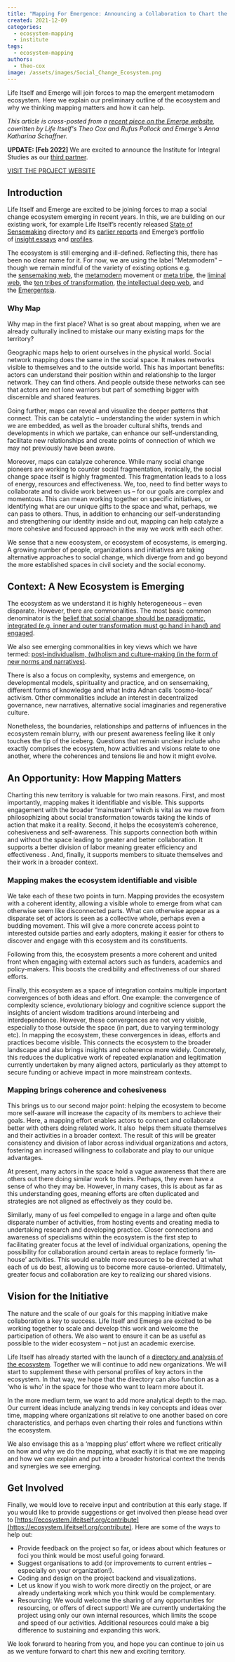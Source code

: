 ```yaml
---
title: "Mapping For Emergence: Announcing a Collaboration to Chart the Emerging Metamodern Ecosystem"
created: 2021-12-09
categories: 
  - ecosystem-mapping
  - institute
tags: 
  - ecosystem-mapping
authors: 
  - theo-cox
image: /assets/images/Social_Change_Ecosystem.png
---
```


Life Itself and Emerge will join forces to map the emergent metamodern ecosystem. Here we explain our preliminary outline of the ecosystem and why we thinking mapping matters and how it can help.

_This article is cross-posted from a [recent piece on the Emerge website](https://www.whatisemerging.com/opinions/mapping-for-emergence), cowritten by Life Itself's Theo Cox and Rufus Pollock and Emerge's Anna Katharina Schaffner._

**UPDATE: \[Feb 2022\]** We are excited to announce the Institute for Integral Studies as our [third partner](https://lifeitself.org/2022/02/10/mapping-an-emerging-ecosystem-partnership-with-the-institute-for-integral-studies/).

[VISIT THE PROJECT WEBSITE](https://ecosystem.lifeitself.org/)

## **Introduction**

Life Itself and Emerge are excited to be joining forces to map a social change ecosystem emerging in recent years. In this, we are building on our existing work, for example Life Itself’s recently released [State of Sensemaking](https://ecosystem.lifeitself.org/) directory and its [earlier reports](https://lifeitself.org/ecosystem/state-of-sensemaking-2020/) and Emerge’s portfolio of [insight essays](http://www.whatisemerging.com/opinions) and [profiles](http://www.whatisemerging.com/profiles).

The ecosystem is still emerging and ill-defined. Reflecting this, there has been no clear name for it. For now, we are using the label “Metamodern” – though we remain mindful of the variety of existing options e.g. the [sensemaking web](https://www.lesswrong.com/posts/vKDAXqyab5KRApfvE/the-sense-making-web), the [metamodern](https://metamoderna.org/) movement or [meta tribe](https://www.youtube.com/watch?v=4aXvHBIoF0A), the [liminal web](https://www.joelightfoot.org/post/the-liminal-web-mapping-an-emergent-subculture-of-sensemakers-meta-theorists-systems-poets), the [ten tribes of transformation](http://www.whatisemerging.com/opinions/twelve-tribes-of-transformation-awakening-the-active-ingredients-of-a-new-civilisation), [the intellectual deep web](https://medium.com/rebel-wisdom/a-story-to-bind-us-the-intellectual-deep-web-and-a-new-grand-narrative-9b32e36857c3), and the [Emergentsia](http://www.whatisemerging.com/opinions/the-rise-of-the-emergentsia-meaning-making-in-a-time-between-worlds).

### Why Map

Why map in the first place? What is so great about mapping, when we are already culturally inclined to mistake our many existing maps for the territory?

Geographic maps help to orient ourselves in the physical world. Social network mapping does the same in the social space. It makes networks visible to themselves and to the outside world. This has important benefits: actors can understand their position within and relationship to the larger network. They can find others. And people outside these networks can see that actors are not lone warriors but part of something bigger with discernible and shared features. 

Going further, maps can reveal and visualize the deeper patterns that connect. This can be catalytic – understanding the wider system in which we are embedded, as well as the broader cultural shifts, trends and developments in which we partake, can enhance our self-understanding, facilitate new relationships and create points of connection of which we may not previously have been aware.

Moreover, maps can catalyze coherence. While many social change pioneers are working to counter social fragmentation, ironically, the social change space itself is highly fragmented. This fragmentation leads to a loss of energy, resources and effectiveness. We, too, need to find better ways to collaborate and to divide work between us – for our goals are complex and momentous. This can mean working together on specific initiatives, or identifying what are our unique gifts to the space and what, perhaps, we can pass to others. Thus, in addition to enhancing our self-understanding and strengthening our identity inside and out, mapping can help catalyze a more cohesive and focused approach in the way we work with each other. 

We sense that a new ecosystem, or ecosystem of ecosystems, is emerging. A growing number of people, organizations and initiatives are taking alternative approaches to social change, which diverge from and go beyond the more established spaces in civil society and the social economy.

## Context: A New Ecosystem is Emerging

The ecosystem as we understand it is highly heterogeneous – even disparate. However, there are commonalities. The most basic common denominator is the [belief that social change should be paradigmatic, integrated (e.g. inner and outer transformation must go hand in hand) and engaged](https://ecosystem.lifeitself.org/#outline).

We also see emerging commonalities in key views which we have termed: [post-individualism, (w)holism and culture-making (in the form of new norms and narratives)](https://ecosystem.lifeitself.org/#outline).

There is also a focus on complexity, systems and emergence, on developmental models, spirituality and practice, and on sensemaking, different forms of knowledge and what Indra Adnan calls ‘cosmo-local’ activism. Other commonalities include an interest in decentralized governance, new narratives, alternative social imaginaries and regenerative culture. 

Nonetheless, the boundaries, relationships and patterns of influences in the ecosystem remain blurry, with our present awareness feeling like it only touches the tip of the iceberg. Questions that remain unclear include who exactly comprises the ecosystem, how activities and visions relate to one another, where the coherences and tensions lie and how it might evolve.

## **An Opportunity: How Mapping Matters**

Charting this new territory is valuable for two main reasons. First, and most importantly, mapping makes it identifiable and visible. This supports engagement with the broader “mainstream” which is vital as we move from philosophizing about social transformation towards taking the kinds of action that make it a reality. Second, it helps the ecosystem’s coherence, cohesiveness and self-awareness. This supports connection both within and without the space leading to greater and better collaboration. It supports a better division of labor meaning greater efficiency and effectiveness . And, finally, it supports members to situate themselves and their work in a broader context.

### **Mapping makes the ecosystem identifiable and visible**

We take each of these two points in turn. Mapping provides the ecosystem with a coherent identity, allowing a visible whole to emerge from what can otherwise seem like disconnected parts. What can otherwise appear as a disparate set of actors is seen as a collective whole, perhaps even a budding movement. This will give a more concrete access point to interested outside parties and early adopters, making it easier for others to discover and engage with this ecosystem and its constituents.

Following from this, the ecosystem presents a more coherent and united front when engaging with external actors such as funders, academics and policy-makers. This boosts the credibility and effectiveness of our shared efforts.

Finally, this ecosystem as a space of integration contains multiple important convergences of both ideas and effort. One example: the convergence of complexity science, evolutionary biology and cognitive science support the insights of ancient wisdom traditions around interbeing and interdependence. However, these convergences are not very visible, especially to those outside the space (in part, due to varying terminology etc). In mapping the ecosystem, these convergences in ideas, efforts and practices become visible. This connects the ecosystem to the broader landscape and also brings insights and coherence more widely. Concretely, this reduces the duplicative work of repeated explanation and legitimation currently undertaken by many aligned actors, particularly as they attempt to secure funding or achieve impact in more mainstream contexts.

### Mapping brings coherence and cohesiveness

This brings us to our second major point: helping the ecosystem to become more self-aware will increase the capacity of its members to achieve their goals. Here, a mapping effort enables actors to connect and collaborate better with others doing related work. It also  helps them situate themselves and their activities in a broader context. The result of this will be greater consistency and division of labor across individual organizations and actors, fostering an increased willingness to collaborate and play to our unique advantages.

At present, many actors in the space hold a vague awareness that there are others out there doing similar work to theirs. Perhaps, they even have a sense of who they may be. However, in many cases, this is about as far as this understanding goes, meaning efforts are often duplicated and strategies are not aligned as effectively as they could be. 

Similarly, many of us feel compelled to engage in a large and often quite disparate number of activities, from hosting events and creating media to undertaking research and developing practice. Closer connections and awareness of specialisms within the ecosystem is the first step to facilitating greater focus at the level of individual organizations, opening the possibility for collaboration around certain areas to replace formerly ‘in-house’ activities. This would enable more resources to be directed at what each of us do best, allowing us to become more cause-oriented. Ultimately, greater focus and collaboration are key to realizing our shared visions. 

## **Vision for the Initiative**

The nature and the scale of our goals for this mapping initiative make collaboration a key to success. Life Itself and Emerge are excited to be working together to scale and develop this work and welcome the participation of others. We also want to ensure it can be as useful as possible to the wider ecosystem – not just an academic exercise. 

Life Itself has already started with the launch of a [directory and analysis of the ecosystem](https://ecosystem.lifeitself.org/). Together we will continue to add new organizations. We will start to supplement these with personal profiles of key actors in the ecosystem. In that way, we hope that the directory can also function as a ‘who is who’ in the space for those who want to learn more about it.

In the more medium term, we want to add more analytical depth to the map. Our current ideas include analyzing trends in key concepts and ideas over time, mapping where organizations sit relative to one another based on core characteristics, and perhaps even charting their roles and functions within the ecosystem.

We also envisage this as a ‘mapping plus’ effort where we reflect critically on how and why we do the mapping, what exactly it is that we are mapping and how we can explain and put into a broader historical context the trends and synergies we see emerging.

## **Get Involved**

Finally, we would love to receive input and contribution at this early stage. If you would like to provide suggestions or get involved then please head over to [https://ecosystem.lifeitself.org/contribute](https://ecosystem.lifeitself.org/contribute). Here are some of the ways to help out:

- Provide feedback on the project so far, or ideas about which features or foci you think would be most useful going forward.
- Suggest organisations to add (or improvements to current entries – especially on your organization!).
- Coding and design on the project backend and visualizations.
- Let us know if you wish to work more directly on the project, or are already undertaking work which you think would be complementary.
- Resourcing: We would welcome the sharing of any opportunities for resourcing, or offers of direct support! We are currently undertaking the project using only our own internal resources, which limits the scope and speed of our activities. Additional resources could make a big difference to sustaining and expanding this work.

We look forward to hearing from you, and hope you can continue to join us as we venture forward to chart this new and exciting territory.
